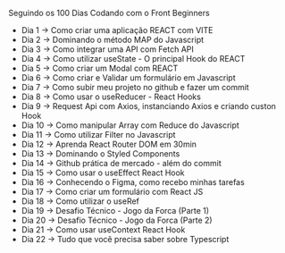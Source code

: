 Seguindo os 100 Dias Codando com o Front Beginners

- Dia 1 -> Como criar uma aplicação REACT com VITE 
- Dia 2 -> Dominando o método MAP do Javascript
- Dia 3 -> Como integrar uma API com Fetch API
- Dia 4 -> Como utilizar useState - O principal Hook do REACT
- Dia 5 -> Como criar um Modal com REACT
- Dia 6 -> Como criar e Validar um formulário em Javascript
- Dia 7 -> Como subir meu projeto no github e fazer um commit
- Dia 8 -> Como usar o useReducer - React Hooks
- Dia 9 -> Request Api com Axios, instanciando Axios e criando custon Hook
- Dia 10 -> Como manipular Array com Reduce do Javascript
- Dia 11 -> Como utilizar Filter no Javascript
- Dia 12 -> Aprenda React Router DOM em 30min
- Dia 13 -> Dominando o Styled Components
- Dia 14 -> Github prática de mercado - além do commit
- Dia 15 -> Como usar o useEffect React Hook
- Dia 16 -> Conhecendo o Figma, como recebo minhas tarefas
- Dia 17 -> Como criar um formulário com React JS
- Dia 18 -> Como utilizar o useRef
- Dia 19 -> Desafio Técnico - Jogo da Forca (Parte 1)
- Dia 20 -> Desafio Técnico - Jogo da Forca (Parte 2)
- Dia 21 -> Como usar useContext React Hook
- Dia 22 -> Tudo que você precisa saber sobre Typescript